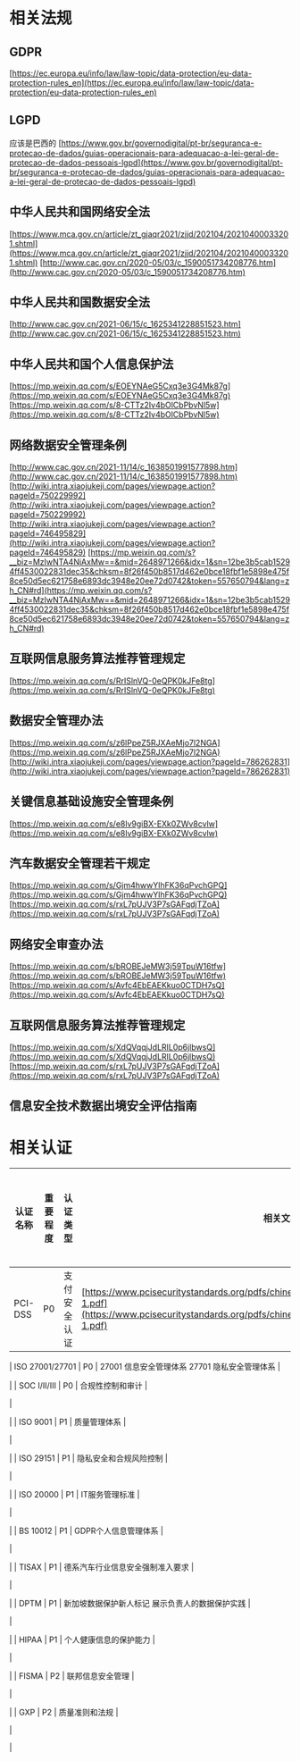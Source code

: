 

# 相关法规
## GDPR

[https://ec.europa.eu/info/law/law-topic/data-protection/eu-data-protection-rules_en](https://ec.europa.eu/info/law/law-topic/data-protection/eu-data-protection-rules_en)
## LGPD
应该是巴西的
[https://www.gov.br/governodigital/pt-br/seguranca-e-protecao-de-dados/guias-operacionais-para-adequacao-a-lei-geral-de-protecao-de-dados-pessoais-lgpd](https://www.gov.br/governodigital/pt-br/seguranca-e-protecao-de-dados/guias-operacionais-para-adequacao-a-lei-geral-de-protecao-de-dados-pessoais-lgpd)


## 中华人民共和国**网络**安全法
[https://www.mca.gov.cn/article/zt_gjaqr2021/zjjd/202104/20210400033201.shtml](https://www.mca.gov.cn/article/zt_gjaqr2021/zjjd/202104/20210400033201.shtml)
[http://www.cac.gov.cn/2020-05/03/c_1590051734208776.htm](http://www.cac.gov.cn/2020-05/03/c_1590051734208776.htm)


## 中华人民共和国**数据**安全法
[http://www.cac.gov.cn/2021-06/15/c_1625341228851523.htm](http://www.cac.gov.cn/2021-06/15/c_1625341228851523.htm)
## 中华人民共和国**个人信息保护法**
[https://mp.weixin.qq.com/s/EOEYNAeG5Cxq3e3G4Mk87g](https://mp.weixin.qq.com/s/EOEYNAeG5Cxq3e3G4Mk87g)
[https://mp.weixin.qq.com/s/8-CTTz2Iv4bOlCbPbvNl5w](https://mp.weixin.qq.com/s/8-CTTz2Iv4bOlCbPbvNl5w)
## **网络数据安全管理条例**
[http://www.cac.gov.cn/2021-11/14/c_1638501991577898.htm](http://www.cac.gov.cn/2021-11/14/c_1638501991577898.htm)
[http://wiki.intra.xiaojukeji.com/pages/viewpage.action?pageId=750229992](http://wiki.intra.xiaojukeji.com/pages/viewpage.action?pageId=750229992)
[http://wiki.intra.xiaojukeji.com/pages/viewpage.action?pageId=746495829](http://wiki.intra.xiaojukeji.com/pages/viewpage.action?pageId=746495829)
[https://mp.weixin.qq.com/s?__biz=MzIwNTA4NjAxMw==&mid=2648971266&idx=1&sn=12be3b5cab15294ff4530022831dec35&chksm=8f26f450b8517d462e0bce18fbf1e5898e475f8ce50d5ec621758e6893dc3948e20ee72d0742&token=557650794&lang=zh_CN#rd](https://mp.weixin.qq.com/s?__biz=MzIwNTA4NjAxMw==&mid=2648971266&idx=1&sn=12be3b5cab15294ff4530022831dec35&chksm=8f26f450b8517d462e0bce18fbf1e5898e475f8ce50d5ec621758e6893dc3948e20ee72d0742&token=557650794&lang=zh_CN#rd)

## **互联网信息服务算法推荐管理规定**
[https://mp.weixin.qq.com/s/RrISlnVQ-0eQPK0kJFe8tg](https://mp.weixin.qq.com/s/RrISlnVQ-0eQPK0kJFe8tg)

## 数据安全管理办法
[https://mp.weixin.qq.com/s/z6lPpeZ5RJXAeMjo7l2NGA](https://mp.weixin.qq.com/s/z6lPpeZ5RJXAeMjo7l2NGA)
[http://wiki.intra.xiaojukeji.com/pages/viewpage.action?pageId=786262831](http://wiki.intra.xiaojukeji.com/pages/viewpage.action?pageId=786262831)

## 关键信息基础设施安全管理条例
[https://mp.weixin.qq.com/s/e8lv9giBX-EXk0ZWv8cvlw](https://mp.weixin.qq.com/s/e8lv9giBX-EXk0ZWv8cvlw)

## 汽车数据安全管理若干规定
[https://mp.weixin.qq.com/s/Gjm4hwwYlhFK36qPvchGPQ](https://mp.weixin.qq.com/s/Gjm4hwwYlhFK36qPvchGPQ)
[https://mp.weixin.qq.com/s/rxL7pUJV3P7sGAFqdjTZoA](https://mp.weixin.qq.com/s/rxL7pUJV3P7sGAFqdjTZoA)
## 网络安全审查办法
[https://mp.weixin.qq.com/s/bROBEJeMW3j59TpuW16tfw](https://mp.weixin.qq.com/s/bROBEJeMW3j59TpuW16tfw)
[https://mp.weixin.qq.com/s/Avfc4EbEAEKkuo0CTDH7sQ](https://mp.weixin.qq.com/s/Avfc4EbEAEKkuo0CTDH7sQ)
## 互联网信息服务算法推荐管理规定

[https://mp.weixin.qq.com/s/XdQVqqjJdLRlL0p6jlbwsQ](https://mp.weixin.qq.com/s/XdQVqqjJdLRlL0p6jlbwsQ)
[https://mp.weixin.qq.com/s/rxL7pUJV3P7sGAFqdjTZoA](https://mp.weixin.qq.com/s/rxL7pUJV3P7sGAFqdjTZoA)
## 信息安全技术数据出境安全评估指南


# 相关认证

| **认证名称** | **重要程度** | **认证类型** | **相关文档** | **颁布和生效时间** |
| --- | --- | --- | --- | --- |
| PCI-DSS | P0 | 支付安全认证 | [https://www.pcisecuritystandards.org/pdfs/chinese_simplified_pci_dss_audit_procedures_v1-1.pdf](https://www.pcisecuritystandards.org/pdfs/chinese_simplified_pci_dss_audit_procedures_v1-1.pdf) | 

| ISO 27001/27701 | P0 | 27001 信息安全管理体系
27701 隐私安全管理体系 | 



 |
| SOC I/II/III | P0 | 合规性控制和审计 | 

 | 

 |
| ISO 9001 | P1 | 质量管理体系 | 

 | 

 |
| ISO 29151 | P1 | 隐私安全和合规风险控制 | 

 | 

 |
| ISO 20000 | P1 | IT服务管理标准 | 

 | 

 |
| BS 10012 | P1 | GDPR个人信息管理体系 | 

 | 

 |
| TISAX | P1 | 德系汽车行业信息安全强制准入要求 | 

 | 

 |
| DPTM | P1 | 新加坡数据保护新人标记
展示负责人的数据保护实践 | 

 | 

 |
| HIPAA | P1 | 个人健康信息的保护能力 | 

 | 

 |
| FISMA | P2 | 联邦信息安全管理 | 

 | 

 |
| GXP | P2 | 质量准则和法规 | 

 | 

 |


